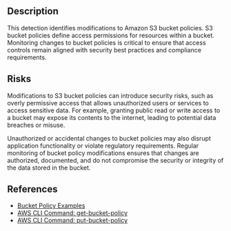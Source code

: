 ## Description

This detection identifies modifications to Amazon S3 bucket policies. S3 bucket policies define access permissions for resources within a bucket. Monitoring changes to bucket policies is critical to ensure that access controls remain aligned with security best practices and compliance requirements.

## Risks

Modifications to S3 bucket policies can introduce security risks, such as overly permissive access that allows unauthorized users or services to access sensitive data. For example, granting public read or write access to a bucket may expose its contents to the internet, leading to potential data breaches or misuse.

Unauthorized or accidental changes to bucket policies may also disrupt application functionality or violate regulatory requirements. Regular monitoring of bucket policy modifications ensures that changes are authorized, documented, and do not compromise the security or integrity of the data stored in the bucket.

## References

- [Bucket Policy Examples](https://docs.aws.amazon.com/AmazonS3/latest/userguide/example-bucket-policies.html)
- [AWS CLI Command: get-bucket-policy](https://docs.aws.amazon.com/cli/latest/reference/s3api/get-bucket-policy.html)
- [AWS CLI Command: put-bucket-policy](https://docs.aws.amazon.com/cli/latest/reference/s3api/put-bucket-policy.html)
